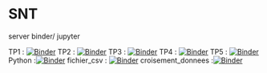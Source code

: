 # SNT
server binder/ jupyter


TP1 : [![Binder](https://mybinder.org/badge_logo.svg)](https://mybinder.org/v2/gh/floLycee/SNT/master?filepath=Cartographie_TP_1.ipynb)
TP2 : [![Binder](https://mybinder.org/badge_logo.svg)](https://mybinder.org/v2/gh/floLycee/SNT/master?filepath=Cartographie_TP_2.ipynb)
TP3 : [![Binder](https://mybinder.org/badge_logo.svg)](https://mybinder.org/v2/gh/floLycee/SNT/master?filepath=Cartographie_TP_3.ipynb)
TP4 : [![Binder](https://mybinder.org/badge_logo.svg)](https://mybinder.org/v2/gh/floLycee/SNT/master?filepath=Cartographie_TP_4.ipynb)
TP5 : [![Binder](https://mybinder.org/badge_logo.svg)](https://mybinder.org/v2/gh/floLycee/SNT/master?filepath=cartographie_TP_5.ipynb)
Python :[![Binder](https://mybinder.org/badge_logo.svg)](https://mybinder.org/v2/gh/floLycee/SNT/master?filepath=python_seconde.ipynb)
fichier_csv : [![Binder](https://mybinder.org/badge_logo.svg)](https://mybinder.org/v2/gh/floLycee/SNT/master?filepath=donnees_TP1.ipynb)
croisement_donnees :[![Binder](https://mybinder.org/badge_logo.svg)](https://mybinder.org/v2/gh/floLycee/SNT/master?filepath=donnees_TP2.ipynb)

